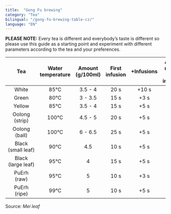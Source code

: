 ```yaml
---
title:  "Gong Fu brewing"
category: "Tea"
bilingual: "/gong-fu-brewing-table-cz/"
language: "EN"
---
```


**PLEASE NOTE:** Every tea is different and everybody’s taste is different so please use this guide as a starting point and experiment with different parameters according to the tea and your preferences.

| Tea						| Water temperature | Amount (g/100ml)	| First infusion 	| +Infusions 	| Averige number of infusions |
|:-------------------------:|:-----------------:|:-----------------:|:-----------------:|:-------------:|:---------------------------:|
| White						| 85°C				| 3.5 - 4 			| 20 s 				| +10 s			| 5							  |
| Green						| 80°C				| 3 - 3.5			| 15 s 				| +3 s			| 5							  |
| Yellow					| 85°C				| 3.5 - 4 			| 15 s 				| +5 s			| 5							  |
| Oolong (strip)			| 100°C				| 4.5 - 5 			| 20 s 				| +5 s			| 9							  |
| Oolong (ball)				| 100°C				| 6 - 6.5 			| 25 s 				| +5 s			| 9							  |
| Black (small&nbsp;leaf)	| 90°C				| 4.5 				| 10 s 				| +5 s			| 8							  |
| Black (large&nbsp;leaf)	| 95°C				| 4 				| 15 s 				| +5 s			| 8							  |
| PuErh (raw)				| 95°C				| 5 				| 10 s 				| +3 s			| 15						  |
| PuErh (ripe)				| 99°C				| 5 				| 10 s 				| +5 s			| 20						  |

Source: _Mei leaf_
